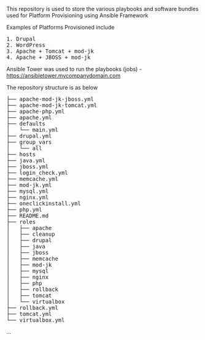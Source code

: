 This repository is used to store the various playbooks and software bundles used for Platform Provisioning using Ansible Framework

Examples of Platforms Provisioned include
<pre>
1. Drupal
2. WordPress
3. Apache + Tomcat + mod-jk
4. Apache + JBOSS + mod-jk
</pre>

Ansible Tower was used to run the playbooks (jobs) - https://ansibletower.mycompanydomain.com

The repository structure is as below

<pre>
├── apache-mod-jk-jboss.yml
├── apache-mod-jk-tomcat.yml
├── apache-php.yml
├── apache.yml
├── defaults
│   └── main.yml
├── drupal.yml
├── group_vars
│   └── all
├── hosts
├── java.yml
├── jboss.yml
├── login_check.yml
├── memcache.yml
├── mod-jk.yml
├── mysql.yml
├── nginx.yml
├── oneclickinstall.yml
├── php.yml
├── README.md
├── roles
│   ├── apache
│   ├── cleanup
│   ├── drupal
│   ├── java
│   ├── jboss
│   ├── memcache
│   ├── mod-jk
│   ├── mysql
│   ├── nginx
│   ├── php
│   ├── rollback
│   ├── tomcat
│   └── virtualbox
├── rollback.yml
├── tomcat.yml
└── virtualbox.yml
</pre>
...
